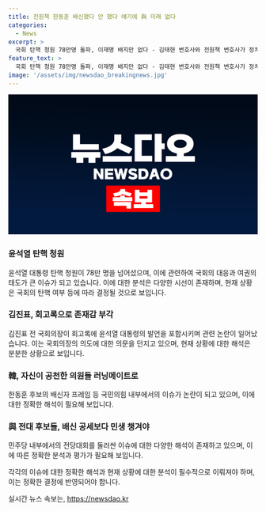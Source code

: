 ```yaml
---
title: 전원책 한동훈 배신했다 안 했다 얘기에 與 미래 없다
categories:
  - News
excerpt: >
  국회 탄핵 청원 78만명 돌파, 이재명 배지만 없다 - 김태현 변호사와 전원책 변호사가 정치 이슈에 대해 논의. 윤석열 탄핵 요건 논란, 김진표 회고록 논란, 국민의힘 후보들의 배신자론, 민주당 전당대회와 1인 우상화에 대한 비판을 소개. 전원책 변호사는 윤석열 대통령과 김건희 특검법에 대한 제언으로 마무리. SBS 김태현의 정치쇼(FM 103.5 MHz 7:00 ~ 09:00)에서 방송.
feature_text: >
  국회 탄핵 청원 78만명 돌파, 이재명 배지만 없다 - 김태현 변호사와 전원책 변호사가 정치 이슈에 대해 논의. 윤석열 탄핵 요건 논란, 김진표 회고록 논란, 국민의힘 후보들의 배신자론, 민주당 전당대회와 1인 우상화에 대한 비판을 소개. 전원책 변호사는 윤석열 대통령과 김건희 특검법에 대한 제언으로 마무리. SBS 김태현의 정치쇼(FM 103.5 MHz 7:00 ~ 09:00)에서 방송.
image: '/assets/img/newsdao_breakingnews.jpg'
---
```


<p><img src="/assets/img/newsdao_breakingnews.jpg" alt="ranknews 속보" /></p>

<h3>윤석열 탄핵 청원</h3>

<p>윤석열 대통령 탄핵 청원이 78만 명을 넘어섰으며, 이에 관련하여 국회의 대응과 여권의 태도가 큰 이슈가 되고 있습니다. 이에 대한 분석은 다양한 시선이 존재하며, 현재 상황은 국회의 탄핵 여부 등에 따라 결정될 것으로 보입니다.</p>

<h3>김진표, 회고록으로 존재감 부각</h3>

<p>김진표 전 국회의장이 회고록에 윤석열 대통령의 발언을 포함시키며 관련 논란이 일어났습니다. 이는 국회의장의 의도에 대한 의문을 던지고 있으며, 현재 상황에 대한 해석은 분분한 상황으로 보입니다.</p>

<h3>韓, 자신이 공천한 의원들 러닝메이트로</h3>

<p>한동훈 후보의 배신자 프레임 등 국민의힘 내부에서의 이슈가 논란이 되고 있으며, 이에 대한 정확한 해석이 필요해 보입니다.</p>

<h3>與 전대 후보들, 배신 공세보다 민생 챙겨야</h3>

<p>민주당 내부에서의 전당대회를 둘러싼 이슈에 대한 다양한 해석이 존재하고 있으며, 이에 따른 정확한 분석과 평가가 필요해 보입니다. </p>

<p>각각의 이슈에 대한 정확한 해석과 현재 상황에 대한 분석이 필수적으로 이뤄져야 하며, 이는 정확한 결정에 반영되어야 합니다.</p>
실시간 뉴스 속보는, <a href="https://newsdao.kr" rel="dofollow">https://newsdao.kr</a>


